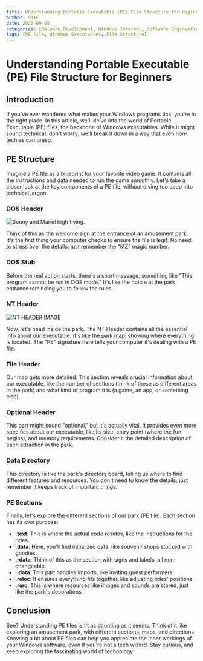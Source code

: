 ```yaml
---
title: Understanding Portable Executable (PE) File Structure for Beginners
author: S41F
date: 2023-09-08
categories: [Malware Development, Windows Internal, Software Engineering]
tags: [PE File, Windows Executables, File Structure]
---
```



# Understanding Portable Executable (PE) File Structure for Beginners

## Introduction

If you've ever wondered what makes your Windows programs tick, you're in the right place. In this article, we'll delve into the world of Portable Executable (PE) files, the backbone of Windows executables. While it might sound technical, don't worry; we'll break it down in a way that even non-techies can grasp.

## PE Structure

Imagine a PE file as a blueprint for your favorite video game. It contains all the instructions and data needed to run the game smoothly. Let's take a closer look at the key components of a PE file, without diving too deep into technical jargon.

### DOS Header 

![Sonny and Mariel high fiving.](https://www.oreilly.com/api/v2/epubs/9781788997409/files/assets/a17ffeb2-9fe2-4701-af66-9c50e214d1f7.png)

Think of this as the welcome sign at the entrance of an amusement park. It's the first thing your computer checks to ensure the file is legit. No need to stress over the details; just remember the "MZ" magic number.

### DOS Stub

Before the real action starts, there's a short message, something like "This program cannot be run in DOS mode." It's like the notice at the park entrance reminding you to follow the rules.

### NT Header 

![NT HEADER IMAGE](https://miro.medium.com/v2/resize:fit:577/1*TzepNt9CiHKyR22r1BM4dg.png)

Now, let's head inside the park. The NT Header contains all the essential info about our executable. It's like the park map, showing where everything is located. The "PE" signature here tells your computer it's dealing with a PE file.

### File Header

Our map gets more detailed. This section reveals crucial information about our executable, like the number of sections (think of these as different areas in the park) and what kind of program it is (a game, an app, or something else).

### Optional Header

This part might sound "optional," but it's actually vital. It provides even more specifics about our executable, like its size, entry point (where the fun begins), and memory requirements. Consider it the detailed description of each attraction in the park.

### Data Directory

This directory is like the park's directory board, telling us where to find different features and resources. You don't need to know the details; just remember it keeps track of important things.

### PE Sections

Finally, let's explore the different sections of our park (PE file). Each section has its own purpose:

- **.text**: This is where the actual code resides, like the instructions for the rides.
- **.data**: Here, you'll find initialized data, like souvenir shops stocked with goodies.
- **.rdata**: Think of this as the section with signs and labels, all non-changeable.
- **.idata**: This part handles imports, like inviting guest performers.
- **.reloc**: It ensures everything fits together, like adjusting rides' positions.
- **.rsrc**: This is where resources like images and sounds are stored, just like the park's decorations.

## Conclusion

See? Understanding PE files isn't as daunting as it seems. Think of it like exploring an amusement park, with different sections, maps, and directions. Knowing a bit about PE files can help you appreciate the inner workings of your Windows software, even if you're not a tech wizard. Stay curious, and keep exploring the fascinating world of technology!

